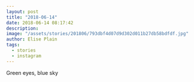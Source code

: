 ```yaml
---
layout: post
title: "2018-06-14"
date: 2018-06-14 08:17:42
description: 
image: "/assets/stories/201806/793dbf4d07d9d302d011b27db58bdfdf.jpg"
author: Elise Plain
tags: 
  - stories
  - instagram
---
```


Green eyes, blue sky
<p></p>
